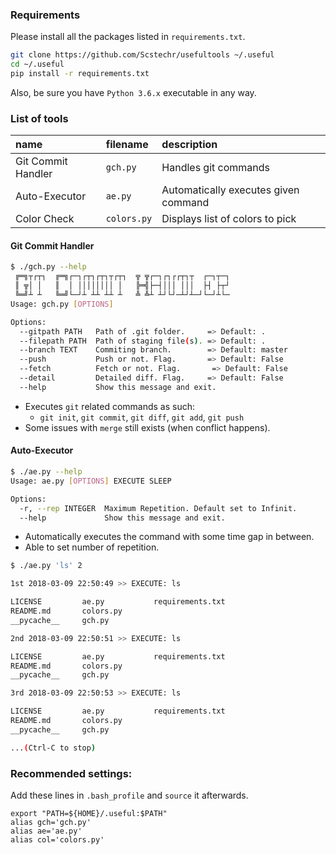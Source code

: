 ### Requirements
Please install all the packages listed in `requirements.txt`.

```bash
git clone https://github.com/Scstechr/usefultools ~/.useful
cd ~/.useful
pip install -r requirements.txt
```
Also, be sure you have `Python 3.6.x` executable in any way.

### List of tools

| name | filename | description |
|:-----|:---------|:------------|
| Git Commit Handler |`gch.py` | Handles git commands |
| Auto-Executor | `ae.py` | Automatically executes given command |
| Color Check | `colors.py` | Displays list of colors to pick |

#### Git Commit Handler
```bash
$ ./gch.py --help
 ╔═╗┬┌┬┐  ╔═╗┌─┐┌┬┐┌┬┐┬┌┬┐  ╦ ╦┌─┐┌┐┌┌┬┐┬  ┌─┐┬─┐
 ║ ╦│ │   ║  │ ││││││││ │   ╠═╣├─┤│││ │││  ├┤ ├┬┘
 ╚═╝┴ ┴   ╚═╝└─┘┴ ┴┴ ┴┴ ┴   ╩ ╩┴ ┴┘└┘─┴┘┴─┘└─┘┴└─
Usage: gch.py [OPTIONS]

Options:
  --gitpath PATH   Path of .git folder.     => Default: .
  --filepath PATH  Path of staging file(s). => Default: .
  --branch TEXT    Commiting branch.        => Default: master
  --push           Push or not. Flag.       => Default: False
  --fetch          Fetch or not. Flag.       => Default: False
  --detail         Detailed diff. Flag.     => Default: False
  --help           Show this message and exit.
```
- Executes `git` related commands as such:
	- `git init`, `git commit`, `git diff`, `git add`, `git push`
- Some issues with `merge` still exists (when conflict happens).

#### Auto-Executor
```bash
$ ./ae.py --help
Usage: ae.py [OPTIONS] EXECUTE SLEEP

Options:
  -r, --rep INTEGER  Maximum Repetition. Default set to Infinit.
  --help             Show this message and exit.
```
- Automatically executes the command with some time gap in between.
- Able to set number of repetition.

```bash
$ ./ae.py 'ls' 2

1st 2018-03-09 22:50:49 >> EXECUTE: ls

LICENSE			ae.py			requirements.txt
README.md		colors.py
__pycache__		gch.py

2nd 2018-03-09 22:50:51 >> EXECUTE: ls

LICENSE			ae.py			requirements.txt
README.md		colors.py
__pycache__		gch.py

3rd 2018-03-09 22:50:53 >> EXECUTE: ls

LICENSE			ae.py			requirements.txt
README.md		colors.py
__pycache__		gch.py

...(Ctrl-C to stop)
```

### Recommended settings:
Add these lines in `.bash_profile` and `source` it afterwards.

```bash:.bash_profile
export "PATH=${HOME}/.useful:$PATH"
alias gch='gch.py'
alias ae='ae.py'
alias col='colors.py'
```
	 


